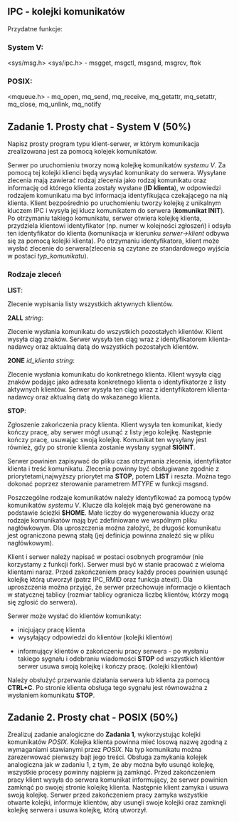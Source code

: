 ## IPC - kolejki komunikatów
Przydatne funkcje:

### System V:

<sys/msg.h> <sys/ipc.h> - msgget, msgctl, msgsnd, msgrcv, ftok

### POSIX:

<mqueue.h> - mq_open, mq_send, mq_receive, mq_getattr, mq_setattr, mq_close, mq_unlink, mq_notify


## Zadanie 1. Prosty chat - System V (50%)
Napisz prosty program typu klient-serwer, w którym komunikacja zrealizowana jest za pomocą kolejek komunikatów.

Serwer po uruchomieniu tworzy nową kolejkę komunikatów *systemu V*. Za pomocą tej kolejki klienci będą wysyłać komunikaty do serwera. Wysyłane zlecenia mają zawierać rodzaj zlecenia jako rodzaj komunikatu oraz informację od którego klienta zostały wysłane (**ID klienta**), w odpowiedzi rodzajem komunikatu ma być informacja identyfikująca czekającego na nią klienta.
Klient bezpośrednio po uruchomieniu tworzy kolejkę z unikalnym kluczem IPC i wysyła jej klucz komunikatem do serwera (**komunikat INIT**). Po otrzymaniu takiego komunikatu, serwer otwiera kolejkę klienta, przydziela klientowi identyfikator (np. numer w kolejności zgłoszeń) i odsyła ten identyfikator do klienta (komunikacja w kierunku *serwer->klient* odbywa się za pomocą kolejki klienta). Po otrzymaniu identyfikatora, klient może wysłać zlecenie do serwera(zlecenia są czytane ze standardowego wyjścia w postaci *typ_komunikatu*).

### Rodzaje zleceń

**LIST**:

Zlecenie wypisania listy wszystkich aktywnych klientów.

**2ALL** *string*:

Zlecenie wysłania komunikatu do wszystkich pozostałych klientów. Klient wysyła ciąg znaków. Serwer wysyła ten ciąg wraz z identyfikatorem klienta-nadawcy oraz aktualną datą do wszystkich pozostałych klientów.

**2ONE** *id_klienta string*:

Zlecenie wysłania komunikatu do konkretnego klienta. Klient wysyła ciąg znaków podając jako adresata konkretnego klienta o identyfikatorze z listy aktywnych klientów. Serwer wysyła ten ciąg wraz z identyfikatorem klienta-nadawcy oraz aktualną datą do wskazanego klienta.

**STOP**:

Zgłoszenie zakończenia pracy klienta.  Klient wysyła ten komunikat, kiedy kończy pracę, aby serwer mógł usunąć z listy jego kolejkę. Następnie kończy pracę, usuwając swoją kolejkę. Komunikat ten wysyłany jest również, gdy po stronie klienta zostanie wysłany sygnał **SIGINT**.

Serwer powinien zapisywać do pliku czas otrzymania zlecenia, identyfikator klienta i treść komunikatu.
Zlecenia powinny być obsługiwane zgodnie z priorytetami,najwyższy priorytet ma **STOP**, potem **LIST** i reszta. Można tego dokonać poprzez sterowanie parametrem *MTYPE* w funkcji msgsnd.

Poszczególne rodzaje komunikatów należy identyfikować za pomocą typów komunikatów *systemu V*. Klucze dla kolejek mają być generowane na podstawie ścieżki **$HOME**. Małe liczby do wygenerowania kluczy oraz rodzaje komunikatów mają być zdefiniowane we wspólnym pliku nagłówkowym. Dla uproszczenia można założyć, że długość komunikatu jest ograniczona pewną stałą (jej definicja powinna znaleźć się w pliku nagłówkowym).

Klient i serwer należy napisać w postaci osobnych programów (nie korzystamy z funkcji fork). Serwer musi być w stanie pracować z wieloma klientami naraz. Przed zakończeniem pracy każdy proces powinien usunąć kolejkę którą utworzył (patrz IPC_RMID oraz funkcja atexit). Dla uproszczenia można przyjąć, że serwer przechowuje informacje o klientach w statycznej tablicy (rozmiar tablicy ogranicza liczbę klientów, którzy mogą się zgłosić do serwera).

Serwer może wysłać do klientów komunikaty:

<ul>
<li>inicjujący pracę klienta </li>
<li>wysyłający odpowiedzi do klientów (kolejki klientów)</li>
<li>

informujący klientów o zakończeniu pracy serwera - po wysłaniu takiego sygnału i odebraniu wiadomości **STOP** od wszystkich klientów serwer usuwa swoją kolejkę i kończy pracę. (kolejki klientów) 
</li>
</ul>

Należy obsłużyć przerwanie działania serwera lub klienta za pomocą **CTRL+C**. Po stronie klienta obsługa tego sygnału jest równoważna z wysłaniem komunikatu **STOP**.

## Zadanie 2. Prosty chat - POSIX (50%)
Zrealizuj zadanie analogiczne do **Zadania 1**, wykorzystując kolejki komunikatów *POSIX*. Kolejka klienta powinna mieć losową nazwę zgodną z wymaganiami stawianymi przez *POSIX*. Na typ komunikatu można zarezerwować pierwszy bajt jego treści. Obsługa zamykania kolejek analogiczna jak w zadaniu 1, z tym, że aby można było usunąć kolejkę, wszystkie procesy powinny najpierw ją zamknąć. Przed zakończeniem pracy klient wysyła do serwera komunikat informujący, że serwer powinien zamknąć po swojej stronie kolejkę klienta. Następnie klient zamyka i usuwa swoją kolejkę. Serwer przed zakończeniem pracy zamyka wszystkie otwarte kolejki, informuje klientów, aby usunęli swoje kolejki oraz zamknęli kolejkę serwera i usuwa kolejkę, którą utworzył.